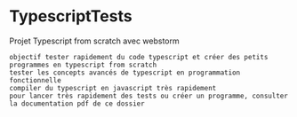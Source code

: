 # TypescriptTests

Projet Typescript from scratch avec webstorm

    objectif tester rapidement du code typescript et créer des petits programmes en typescript from scratch
    tester les concepts avancés de typescript en programmation fonctionnelle
    compiler du typescript en javascript très rapidement
    pour lancer très rapidement des tests ou créer un programme, consulter la documentation pdf de ce dossier

